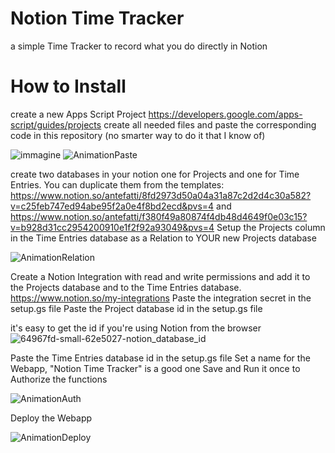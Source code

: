 # Notion Time Tracker
a simple Time Tracker to record what you do directly in Notion

# How to Install
create a new Apps Script Project https://developers.google.com/apps-script/guides/projects
create all needed files and paste the corresponding code in this repository (no smarter way to do it that I know of)

![immagine](https://github.com/pierpaolo-canini/Notion-Time-Tracker/assets/52198643/b7c3edd3-6c3d-45a4-af70-b3a49a4dbed3)
![AnimationPaste](https://github.com/pierpaolo-canini/Notion-Time-Tracker/assets/52198643/2822961e-2748-4567-a2e4-8647cec6d0e3)

create two databases in your notion one for Projects and one for Time Entries. You can duplicate them from the templates: https://www.notion.so/antefatti/8fd2973d50a04a31a87c2d2d4c30a582?v=c25feb747ed94abe95f2a0e4f8bd2ecd&pvs=4 and https://www.notion.so/antefatti/f380f49a80874f4db48d4649f0e03c15?v=b928d31cc2954200910e1f2f92a93049&pvs=4
Setup the Projects column in the Time Entries database as a Relation to YOUR new Projects database

![AnimationRelation](https://github.com/pierpaolo-canini/Notion-Time-Tracker/assets/52198643/fddc49e5-5593-497c-9a54-0ac699573833)


Create a Notion Integration with read and write permissions and add it to the Projects database and to the Time Entries database. https://www.notion.so/my-integrations
Paste the integration secret in the setup.gs file
Paste the Project database id in the setup.gs file

it's easy to get the id if you're using Notion from the browser
![64967fd-small-62e5027-notion_database_id](https://github.com/pierpaolo-canini/Notion-Time-Tracker/assets/52198643/ba322fd2-c96c-4b46-a618-20fc88299feb)

Paste the Time Entries database id in the setup.gs file
Set a name for the Webapp, "Notion Time Tracker" is a good one
Save and Run it once to Authorize the functions

![AnimationAuth](https://github.com/pierpaolo-canini/Notion-Time-Tracker/assets/52198643/2e498569-2fbd-4ddd-818d-de100cddc16c)

Deploy the Webapp

![AnimationDeploy](https://github.com/pierpaolo-canini/Notion-Time-Tracker/assets/52198643/e8e92302-5317-430b-82a4-ff07df59faa5)

